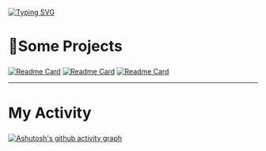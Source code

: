 [![Typing SVG](https://readme-typing-svg.demolab.com?font=Fira+Code&size=20&pause=1000&random=false&width=435&lines=Empty+box.+I+can+contain+everything)](https://git.io/typing-svg)

<h2 style='font-size: 30px'><b>💪Some Projects</b></h2>

[![Readme Card](https://github-readme-stats.vercel.app/api/pin/?username=dev3h&repo=news_reactjs_web&theme=cobalt)](https://github.com/dev3h/news_reactjs_web)
[![Readme Card](https://github-readme-stats.vercel.app/api/pin/?username=dev3h&repo=e-commerce-laravel&theme=nightowl)](https://github.com/dev3h/e-commerce-laravel)
[![Readme Card](https://github-readme-stats.vercel.app/api/pin/?username=dev3h&repo=frutika&theme=tokyonight)](https://github.com/dev3h/frutika)

<hr />
<h2 style='font-size: 30px'><b>My Activity</b></h2>

[![Ashutosh's github activity graph](https://github-readme-activity-graph.vercel.app/graph?username=dev3h&bg_color=1f041f&color=488b99&line=8d9e4c&point=c5afaf&area=true&hide_border=true)](https://github.com/ashutosh00710/github-readme-activity-graph)
